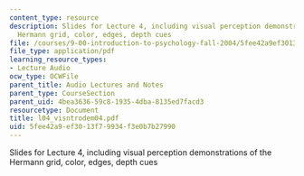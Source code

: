 ```yaml
---
content_type: resource
description: Slides for Lecture 4, including visual perception demonstrations of the
  Hermann grid, color, edges, depth cues
file: /courses/9-00-introduction-to-psychology-fall-2004/5fee42a9ef3013f79934f3e0b7b27990_l04_visntrodem04.pdf
file_type: application/pdf
learning_resource_types:
- Lecture Audio
ocw_type: OCWFile
parent_title: Audio Lectures and Notes
parent_type: CourseSection
parent_uid: 4bea3636-59c8-1935-4dba-8135ed7facd3
resourcetype: Document
title: l04_visntrodem04.pdf
uid: 5fee42a9-ef30-13f7-9934-f3e0b7b27990
---
```

Slides for Lecture 4, including visual perception demonstrations of the Hermann grid, color, edges, depth cues


